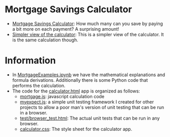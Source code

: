 # Mortgage Savings Calculator

* [Mortgage Savings Calculator](calculator.html): How much many can you save by paying a bit more on each payment?  A surprising amount!
* [Simpler view of the calculator](calculatorv2.html): This is a simpler view of the calculator.  It is the same calculation though.

# Information
* In [MortgageExamples.ipynb](MortgageExamples.ipynb) we have the mathematical explanations and formula derivations.  Additionally there is some Python code that performs the calculation.
* The code for the [calculator.html](calculator.html) app is organized as follows:
  * [mortgage.js](mortgage.js): javascript calculation code
  * [myexpect.js](myexpect.js): a simple unit testing framework I created for other projects to allow a poor man's version of unit testing that can be run in a browser.
  * [test/browser_test.html](test/browser_test.html): The actual unit tests that can be run in any browser.
  * [calculator.css](calculator.css): The style sheet for the calculator app.
